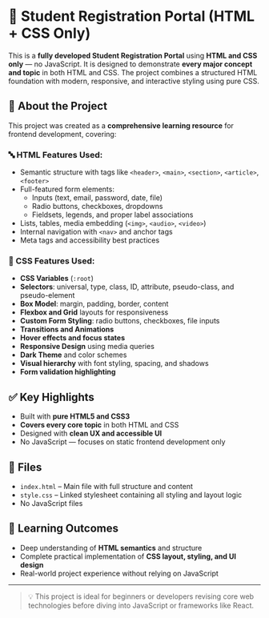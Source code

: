 # 🎨 Student Registration Portal (HTML + CSS Only)

This is a **fully developed Student Registration Portal** using **HTML and CSS only** — no JavaScript. It is designed to demonstrate **every major concept and topic** in both HTML and CSS. The project combines a structured HTML foundation with modern, responsive, and interactive styling using pure CSS.

## 📌 About the Project

This project was created as a **comprehensive learning resource** for frontend development, covering:

### 🔤 HTML Features Used:
- Semantic structure with tags like `<header>`, `<main>`, `<section>`, `<article>`, `<footer>`
- Full-featured form elements:
  - Inputs (text, email, password, date, file)
  - Radio buttons, checkboxes, dropdowns
  - Fieldsets, legends, and proper label associations
- Lists, tables, media embedding (`<img>`, `<audio>`, `<video>`)
- Internal navigation with `<nav>` and anchor tags
- Meta tags and accessibility best practices

### 🎨 CSS Features Used:
- **CSS Variables** (`:root`)
- **Selectors**: universal, type, class, ID, attribute, pseudo-class, and pseudo-element
- **Box Model**: margin, padding, border, content
- **Flexbox and Grid** layouts for responsiveness
- **Custom Form Styling**: radio buttons, checkboxes, file inputs
- **Transitions and Animations**
- **Hover effects and focus states**
- **Responsive Design** using media queries
- **Dark Theme** and color schemes
- **Visual hierarchy** with font styling, spacing, and shadows
- **Form validation highlighting**

## ✅ Key Highlights

- Built with **pure HTML5 and CSS3**
- **Covers every core topic** in both HTML and CSS
- Designed with **clean UX and accessible UI**
- No JavaScript — focuses on static frontend development only

## 📂 Files

- `index.html` – Main file with full structure and content
- `style.css` – Linked stylesheet containing all styling and layout logic
- No JavaScript files

## 🌟 Learning Outcomes

- Deep understanding of **HTML semantics** and structure
- Complete practical implementation of **CSS layout, styling, and UI design**
- Real-world project experience without relying on JavaScript

---

> 💡 This project is ideal for beginners or developers revising core web technologies before diving into JavaScript or frameworks like React.
